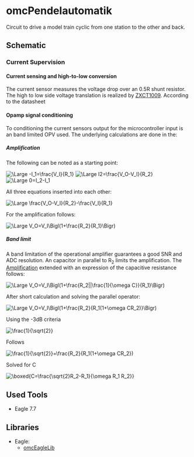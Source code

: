 # omcPendelautomatik
Circuit to drive a model train cyclic from one station to the other and back.




## Schematic

### Current Supervision

#### Current sensing and high-to-low conversion
The current sensor measures the voltage drop over an 0.5R shunt resistor. The high to low side voltage translation
is realized by [ZXCT1009](https://www.diodes.com/assets/Datasheets/ZXCT1009.pdf). According to the datasheet

#### Opamp signal conditioning
To conditioning the current sensors output for the microcontroller input is an band limited OPV used. The
underlying calculations are done in the:

##### Amplification

The following can be noted as a starting point:

<img src="https://latex.codecogs.com/svg.latex?\Large&space;-I_1=\frac{V_I}{R_1}" title="\Large -I_1=\frac{V_I}{R_1}" />
<img src="https://latex.codecogs.com/svg.latex?\Large&space;I2=\frac{V_O-V_I}{R_2}" title="\Large I2=\frac{V_O-V_I}{R_2}" />
<img src="https://latex.codecogs.com/svg.latex?\Large&space;0=I_2-I_1" title="\Large 0=I_2-I_1" />


All three equations inserted into each other:

<img src="https://latex.codecogs.com/svg.latex?\Large&space;0=\frac{V_O-V_I}{R_2}-\frac{V_I}{R_1}" title="\Large \frac{V_O-V_I}{R_2}-\frac{V_I}{R_1}" />

For the amplification follows:

<img src="https://latex.codecogs.com/svg.latex?\Large&space;V_O=V_I\Bigl(1+\frac{R_2}{R_1}\Bigr)" title="\Large V_O=V_I\Bigl(1+\frac{R_2}{R_1}\Bigr)" />



##### Band limit
A band limitation of the operational amplifier guarantees a good SNR and ADC resolution. An capacitor in parallel to R<sub>2</sub> limits the amplification.
The [Amplification](#Amplification) extended with an expression of the capacitive resistance follows:

<img src="https://latex.codecogs.com/svg.latex?\Large&space;V_O=V_I\Bigl(1+\frac{R_2||\frac{1}{\omega%20C}}{R_1}\Bigr)" title="\Large V_O=V_I\Bigl(1+\frac{R_2||\frac{1}{\omega C}}{R_1}\Bigr)" />


After short calculation and solving the parallel operator:

<img src="https://latex.codecogs.com/svg.latex?\Large&space;V_O=V_I\Bigl(1+\frac{R_2}{R_1(1+\omega%20CR_2)}\Bigr)" title="\Large V_O=V_I\Bigl(1+\frac{R_2}{R_1(1+\omega CR_2)}\Bigr)" />


Using the -3dB criteria

<img src="https://latex.codecogs.com/svg.latex?\Large&space;\frac{1}{\sqrt{2}}" title="\frac{1}{\sqrt{2}}" />


Follows

<img src="https://latex.codecogs.com/svg.latex?\Large&space;\frac{1}{\sqrt{2}}=\frac{R_2}{R_1(1+\omega%20CR_2})" title="\frac{1}{\sqrt{2}}=\frac{R_2}{R_1(1+\omega CR_2})" />


Solved for C

<img src="https://latex.codecogs.com/svg.latex?\Large&space;\boxed{C=\frac{\sqrt{2}R_2-R_1}{\omega%20R_1%20R_2}}" title="\boxed{C=\frac{\sqrt{2}R_2-R_1}{\omega R_1 R_2}}" />



## Used Tools
* Eagle 7.7


## Libraries
* Eagle:
    * [omcEagleLib](https://github.com/gallioleo/omcEagleLib)
	


